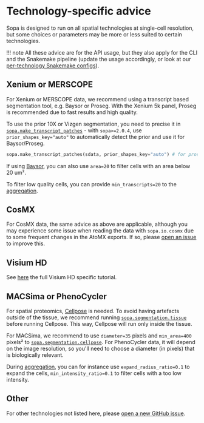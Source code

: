 # Technology-specific advice

Sopa is designed to run on all spatial technologies at single-cell resolution, but some choices or parameters may be more or less suited to certain technologies.

!!! note
    All these advice are for the API usage, but they also apply for the CLI and the Snakemake pipeline (update the usage accordingly, or look at our [per-technology Snakemake configs](https://github.com/gustaveroussy/sopa/tree/master/workflow/config)).

## Xenium or MERSCOPE

For Xenium or MERSCOPE data, we recommend using a transcript based segmentation tool, e.g. Baysor or Proseg. With the Xenium 5k panel, Proseg is recommended due to fast results and high quality.

To use the prior 10X or Vizgen segmentation, you need to precise it in [`sopa.make_transcript_patches`](../../api/patches/#sopa.make_transcript_patches) - with `sopa>=2.0.4`, use `prior_shapes_key="auto"` to automatically detect the prior and use it for Baysor/Proseg.

```python
sopa.make_transcript_patches(sdata, prior_shapes_key="auto") # for proseg, also add patch_width=None
```

If using [Baysor](../../api/segmentation/#sopa.segmentation.baysor), you can also use `area=20` to filter cells with an area below 20 um².

To filter low quality cells, you can provide `min_transcripts=20` to the [aggregation](../../api/aggregation/#sopa.aggregate).

## CosMX

For CosMX data, the same advice as above are applicable, although you may experience some issue when reading the data with `sopa.io.cosmx` due to some frequent changes in the AtoMX exports. If so, please [open an issue](https://github.com/gustaveroussy/sopa/issues) to improve this.

## Visium HD

See [here](../visium_hd) the full Visium HD specific tutorial.

## MACSima or PhenoCycler

For spatial proteomics, [Cellpose](../../api/segmentation/#sopa.segmentation.cellpose) is needed. To avoid having artefacts outside of the tissue, we recommend running [`sopa.segmentation.tissue`](../../api/segmentation/#sopa.segmentation.tissue) before running Cellpose. This way, Cellpose will run only inside the tissue.

For MACSima, we recommend to use `diameter=35` pixels and `min_area=400` pixels² to [`sopa.segmentation.cellpose`](../../api/segmentation/#sopa.segmentation.cellpose). For PhenoCycler data, it will depend on the image resolution, so you'll need to choose a diameter (in pixels) that is biologically relevant.

During [aggregation](../../api/aggregation/#sopa.aggregate), you can for instance use `expand_radius_ratio=0.1` to expand the cells, `min_intensity_ratio=0.1` to filter cells with a too low intensity.

## Other

For other technologies not listed here, please [open a new GitHub issue](https://github.com/gustaveroussy/sopa/issues).
